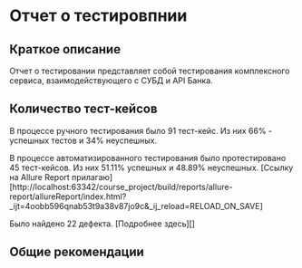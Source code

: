# Отчет о тестировпнии

## Краткое описание
Отчет о тестировании представляет собой 
тестирования комплексного сервиса, взаимодействующего с СУБД и API Банка.


## Количество тест-кейсов

В процессе ручного тестирования было 91 тест-кейс.
Из них 66% - успешных тестов и 34% неуспешных.

В процессе автоматизированного тестирования было протестировано 45 тест-кейсов.
Из них 51.11% успешных и 48.89% неуспешных.
[Ссылку на Allure Report прилагаю][http://localhost:63342/course_project/build/reports/allure-report/allureReport/index.html?_ijt=4oobb596qnab53t9a38v87jo9c&_ij_reload=RELOAD_ON_SAVE]

Было найдено 22 дефекта. [Подробнее здесь][]




## Общие рекомендации